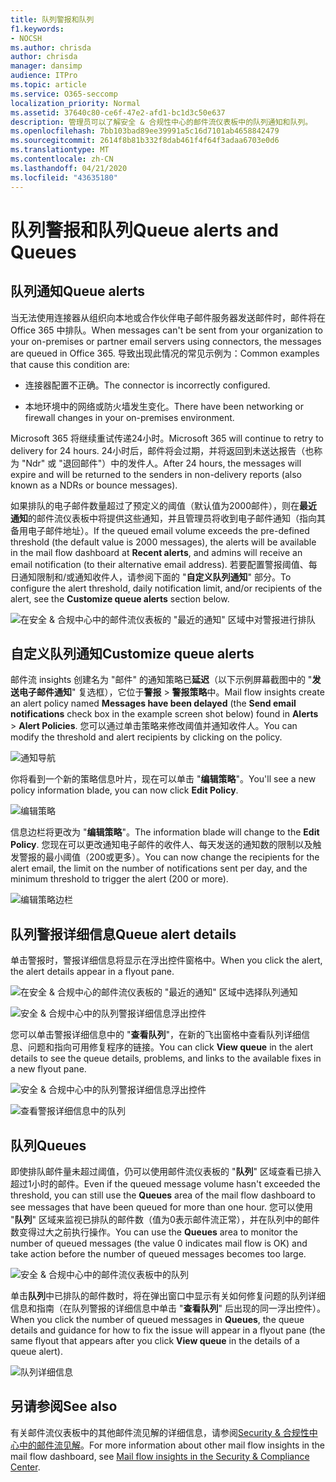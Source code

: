 ```yaml
---
title: 队列警报和队列
f1.keywords:
- NOCSH
ms.author: chrisda
author: chrisda
manager: dansimp
audience: ITPro
ms.topic: article
ms.service: O365-seccomp
localization_priority: Normal
ms.assetid: 37640c80-ce6f-47e2-afd1-bc1d3c50e637
description: 管理员可以了解安全 & 合规性中心的邮件流仪表板中的队列通知和队列。
ms.openlocfilehash: 7bb103bad89ee39991a5c16d7101ab4658842479
ms.sourcegitcommit: 2614f8b81b332f8dab461f4f64f3adaa6703e0d6
ms.translationtype: MT
ms.contentlocale: zh-CN
ms.lasthandoff: 04/21/2020
ms.locfileid: "43635180"
---
```

# <a name="queue-alerts-and-queues"></a><span data-ttu-id="f8a14-103">队列警报和队列</span><span class="sxs-lookup"><span data-stu-id="f8a14-103">Queue alerts and Queues</span></span>

## <a name="queue-alerts"></a><span data-ttu-id="f8a14-104">队列通知</span><span class="sxs-lookup"><span data-stu-id="f8a14-104">Queue alerts</span></span>

<span data-ttu-id="f8a14-105">当无法使用连接器从组织向本地或合作伙伴电子邮件服务器发送邮件时，邮件将在 Office 365 中排队。</span><span class="sxs-lookup"><span data-stu-id="f8a14-105">When messages can't be sent from your organization to your on-premises or partner email servers using connectors, the messages are queued in Office 365.</span></span> <span data-ttu-id="f8a14-106">导致出现此情况的常见示例为：</span><span class="sxs-lookup"><span data-stu-id="f8a14-106">Common examples that cause this condition are:</span></span>

- <span data-ttu-id="f8a14-107">连接器配置不正确。</span><span class="sxs-lookup"><span data-stu-id="f8a14-107">The connector is incorrectly configured.</span></span>

- <span data-ttu-id="f8a14-108">本地环境中的网络或防火墙发生变化。</span><span class="sxs-lookup"><span data-stu-id="f8a14-108">There have been networking or firewall changes in your on-premises environment.</span></span>

<span data-ttu-id="f8a14-109">Microsoft 365 将继续重试传递24小时。</span><span class="sxs-lookup"><span data-stu-id="f8a14-109">Microsoft 365 will continue to retry to delivery for 24 hours.</span></span> <span data-ttu-id="f8a14-110">24小时后，邮件将会过期，并将返回到未送达报告（也称为 "Ndr" 或 "退回邮件"）中的发件人。</span><span class="sxs-lookup"><span data-stu-id="f8a14-110">After 24 hours, the messages will expire and will be returned to the senders in non-delivery reports (also known as a NDRs or bounce messages).</span></span>

<span data-ttu-id="f8a14-111">如果排队的电子邮件数量超过了预定义的阈值（默认值为2000邮件），则在**最近通知**的邮件流仪表板中将提供这些通知，并且管理员将收到电子邮件通知（指向其备用电子邮件地址）。</span><span class="sxs-lookup"><span data-stu-id="f8a14-111">If the queued email volume exceeds the pre-defined threshold (the default value is 2000 messages), the alerts will be available in the mail flow dashboard at **Recent alerts**, and admins will receive an email notification (to their alternative email address).</span></span> <span data-ttu-id="f8a14-112">若要配置警报阈值、每日通知限制和/或通知收件人，请参阅下面的 "**自定义队列通知**" 部分。</span><span class="sxs-lookup"><span data-stu-id="f8a14-112">To configure the alert threshold, daily notification limit, and/or recipients of the alert, see the **Customize queue alerts** section below.</span></span>

![在安全 & 合规中心中的邮件流仪表板的 "最近的通知" 区域中对警报进行排队](../../media/5fc4a51c-6118-4270-960b-c6b176ef94ae.png)

## <a name="customize-queue-alerts"></a><span data-ttu-id="f8a14-114">自定义队列通知</span><span class="sxs-lookup"><span data-stu-id="f8a14-114">Customize queue alerts</span></span>

<span data-ttu-id="f8a14-115">邮件流 insights 创建名为 "邮件" 的通知策略已**延迟**（以下示例屏幕截图中的 "**发送电子邮件通知**" 复选框），它位于**警报** \> **警报策略**中。</span><span class="sxs-lookup"><span data-stu-id="f8a14-115">Mail flow insights create an alert policy named **Messages have been delayed** (the **Send email notifications** check box in the example screen shot below) found in **Alerts** \> **Alert Policies**.</span></span> <span data-ttu-id="f8a14-116">您可以通过单击策略来修改阈值并通知收件人。</span><span class="sxs-lookup"><span data-stu-id="f8a14-116">You can modify the threshold and alert recipients by clicking on the policy.</span></span>

![通知导航](../../media/efb95976-9e0b-484e-a2fd-093c5bc7a40f.png)

<span data-ttu-id="f8a14-118">你将看到一个新的策略信息叶片，现在可以单击 "**编辑策略**"。</span><span class="sxs-lookup"><span data-stu-id="f8a14-118">You'll see a new policy information blade, you can now click **Edit Policy**.</span></span>

![编辑策略 ](../../media/ed2aceae-3ee2-4849-a17e-87915987a7dd.png)

<span data-ttu-id="f8a14-120">信息边栏将更改为 "**编辑策略**"。</span><span class="sxs-lookup"><span data-stu-id="f8a14-120">The information blade will change to the **Edit Policy**.</span></span> <span data-ttu-id="f8a14-121">您现在可以更改通知电子邮件的收件人、每天发送的通知数的限制以及触发警报的最小阈值（200或更多）。</span><span class="sxs-lookup"><span data-stu-id="f8a14-121">You can now change the recipients for the alert email, the limit on the number of notifications sent per day, and the minimum threshold to trigger the alert (200 or more).</span></span>

![编辑策略边栏](../../media/c657cc74-7867-474c-b2c9-dc478449f990.png)

## <a name="queue-alert-details"></a><span data-ttu-id="f8a14-123">队列警报详细信息</span><span class="sxs-lookup"><span data-stu-id="f8a14-123">Queue alert details</span></span>

<span data-ttu-id="f8a14-124">单击警报时，警报详细信息将显示在浮出控件窗格中。</span><span class="sxs-lookup"><span data-stu-id="f8a14-124">When you click the alert, the alert details appear in a flyout pane.</span></span>

![在安全 & 合规中心的邮件流仪表板的 "最近的通知" 区域中选择队列通知](../../media/1f6b0e96-5b2c-41ef-9684-9d813b3fabe6.png)

![安全 & 合规中心中的队列警报详细信息浮出控件](../../media/105c8fff-912f-4763-8806-2740ebdecd4b.png)

<span data-ttu-id="f8a14-127">您可以单击警报详细信息中的 "**查看队列**"，在新的飞出窗格中查看队列详细信息、问题和指向可用修复程序的链接。</span><span class="sxs-lookup"><span data-stu-id="f8a14-127">You can click **View queue** in the alert details to see the queue details, problems, and links to the available fixes in a new flyout pane.</span></span>

![安全 & 合规中心中的队列警报详细信息浮出控件](../../media/8ff60955-55ef-4f32-a966-85e02cb608d1.png)

![查看警报详细信息中的队列](../../media/4eb088fe-5dd9-4bf4-b959-c1bb2545c515.png)

## <a name="queues"></a><span data-ttu-id="f8a14-130">队列</span><span class="sxs-lookup"><span data-stu-id="f8a14-130">Queues</span></span>

<span data-ttu-id="f8a14-131">即使排队邮件量未超过阈值，仍可以使用邮件流仪表板的 "**队列**" 区域查看已排入超过1小时的邮件。</span><span class="sxs-lookup"><span data-stu-id="f8a14-131">Even if the queued message volume hasn't exceeded the threshold, you can still use the **Queues** area of the mail flow dashboard to see messages that have been queued for more than one hour.</span></span> <span data-ttu-id="f8a14-132">您可以使用 "**队列**" 区域来监视已排队的邮件数（值为0表示邮件流正常），并在队列中的邮件数变得过大之前执行操作。</span><span class="sxs-lookup"><span data-stu-id="f8a14-132">You can use the **Queues** area to monitor the number of queued messages (the value 0 indicates mail flow is OK) and take action before the number of queued messages becomes too large.</span></span>

![安全 & 合规中心中的邮件流仪表板中的队列](../../media/0ef6e2ef-dd22-4363-9d4a-b20a00babc9f.png)

<span data-ttu-id="f8a14-134">单击**队列**中已排队的邮件数时，将在弹出窗口中显示有关如何修复问题的队列详细信息和指南（在队列警报的详细信息中单击 "**查看队列**" 后出现的同一浮出控件）。</span><span class="sxs-lookup"><span data-stu-id="f8a14-134">When you click the number of queued messages in **Queues**, the queue details and guidance for how to fix the issue will appear in a flyout pane (the same flyout that appears after you click **View queue** in the details of a queue alert).</span></span>

![队列详细信息](../../media/4eb088fe-5dd9-4bf4-b959-c1bb2545c515.png)

## <a name="see-also"></a><span data-ttu-id="f8a14-136">另请参阅</span><span class="sxs-lookup"><span data-stu-id="f8a14-136">See also</span></span>

<span data-ttu-id="f8a14-137">有关邮件流仪表板中的其他邮件流见解的详细信息，请参阅[Security & 合规性中心中的邮件流见解](mail-flow-insights-v2.md)。</span><span class="sxs-lookup"><span data-stu-id="f8a14-137">For more information about other mail flow insights in the mail flow dashboard, see [Mail flow insights in the Security & Compliance Center](mail-flow-insights-v2.md).</span></span>
